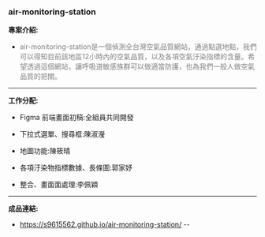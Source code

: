 ### air-monitoring-station

**專案介紹:**
- <font color=#808080>air-monitoring-station是一個偵測全台灣空氣品質網站，通過點選地點，我們可以得知目前該地區12小時內的空氣品質，以及各項空氣汙染指標的含量。希望透過這個網站，讓呼吸道敏感族群可以做適當防護，也為我們一般人做空氣品質的把關。</font>

---
**工作分配:**
- Figma 前端畫面初稿:全組員共同開發
  
- 下拉式選單、搜尋框:陳淑瀅
  
- 地圖功能:陳筱晴
  
- 各項汙染物指標數據、長條圖:郭家妤
  
- 整合、畫面面處理:李佩穎

---
**成品連結:** 
- https://s9615562.github.io/air-monitoring-station/
--



